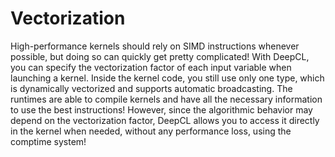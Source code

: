 # Vectorization

High-performance kernels should rely on SIMD instructions whenever possible, but doing so can
quickly get pretty complicated! With DeepCL, you can specify the vectorization factor of each input
variable when launching a kernel. Inside the kernel code, you still use only one type, which is
dynamically vectorized and supports automatic broadcasting. The runtimes are able to compile kernels
and have all the necessary information to use the best instructions! However, since the algorithmic
behavior may depend on the vectorization factor, DeepCL allows you to access it directly in the
kernel when needed, without any performance loss, using the comptime system!
